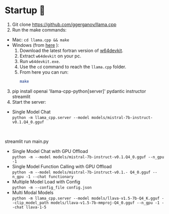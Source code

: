 
# Startup 🚀
1. Git clone https://github.com/ggerganov/llama.cpp 
2. Run the make commands: 
- Mac: `cd llama.cpp && make`
- Windows (from <a href="https://github.com/ggerganov/llama.cpp/blob/master/README.md">here</a> ):
    1. Download the latest fortran version of [w64devkit](https://github.com/skeeto/w64devkit/releases).
    2. Extract `w64devkit` on your pc.
    3. Run `w64devkit.exe`.
    4. Use the `cd` command to reach the `llama.cpp` folder.
    5. From here you can run:
        ```bash
        make
        ```
3. pip install openai 'llama-cpp-python[server]' pydantic instructor streamlit
4. Start the server: 
- Single Model Chat </br>
`python -m llama_cpp.server --model models/mistral-7b-instruct-v0.1.Q4_0.gguf `

</br>

streamlit run main.py

- Single Model Chat with GPU Offload</br>
`python -m --model models/mistral-7b-instruct-v0.1.Q4_0.gguf --n_gpu -1` 
- Single Model Function Calling with GPU Offload</br>
`python -m --model models/mistral-7b-instruct-v0.1.- Q4_0.gguf --n_gpu -1 --chat functionary` 
- Multiple Model Load with Config</br>
`python -m --config_file config.json`
- Multi Modal Models</br>
`python -m llama_cpp.server --model models/llava-v1.5-7b-Q4_K.gguf --clip_model_path models/llava-v1.5-7b-mmproj-Q4_0.gguf --n_gpu -1 --chat llava-1-5` </br>


